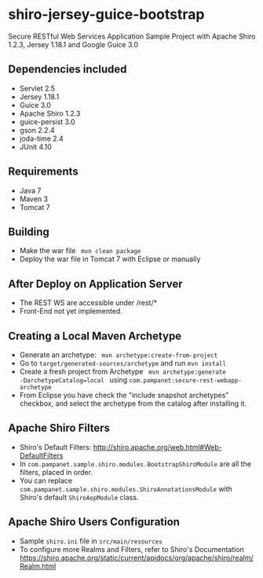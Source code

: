 shiro-jersey-guice-bootstrap
======================

Secure RESTful Web Services Application Sample Project with Apache Shiro 1.2.3, Jersey 1.18.1 and Google Guice 3.0

Dependencies included
---------------------
- Servlet 2.5
- Jersey 1.18.1
- Guice 3.0
- Apache Shiro 1.2.3
- guice-persist 3.0
- gson 2.2.4
- joda-time 2.4
- JUnit 4.10

Requirements
------------
- Java 7
- Maven 3
- Tomcat 7

Building
--------
- Make the war file <code> mvn clean package </code>
- Deploy the war file in Tomcat 7 with Eclipse or manually

After Deploy on Application Server
----------------------------------
- The REST WS are accessible under /rest/*
- Front-End not yet implemented.

Creating a Local Maven Archetype
--------------------------------
- Generate an archetype: <code> mvn archetype:create-from-project </code>
- Go to <code>target/generated-sources/archetype</code> and run <code>mvn install </code>
- Create a fresh project from Archetype <code> mvn archetype:generate -DarchetypeCatalog=local </code> using <code>com.pampanet:secure-rest-webapp-archetype</code>
- From Eclipse you have check the "include snapshot archetypes" checkbox, and select the archetype from the catalog after installing it.

Apache Shiro Filters
--------------------
- Shiro's Default Filters: http://shiro.apache.org/web.html#Web-DefaultFilters
- In <code>com.pampanet.sample.shiro.modules.BootstrapShiroModule</code> are all the filters, placed in order.
- You can replace <code>com.pampanet.sample.shiro.modules.ShiroAnnotationsModule</code> with Shiro's default <code>ShiroAopModule</code> class.

Apache Shiro Users Configuration
--------------------------------
- Sample <code>shiro.ini</code> file in <code>src/main/resources</code>
- To configure more Realms and Filters, refer to Shiro's Documentation https://shiro.apache.org/static/current/apidocs/org/apache/shiro/realm/Realm.html
